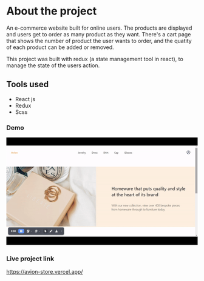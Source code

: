 # About the project

An e-commerce website built for online users. The products are displayed and users get to order as many product as they want. There's a cart page that shows the number of product the user wants to order, and the quatity of each product can be added or removed.

This project was built with redux (a state management tool in react), to manage the state of the users action.

## Tools used

- React js
- Redux
- Scss


### Demo

![](shoptal.gif)

### Live project link

https://avion-store.vercel.app/


